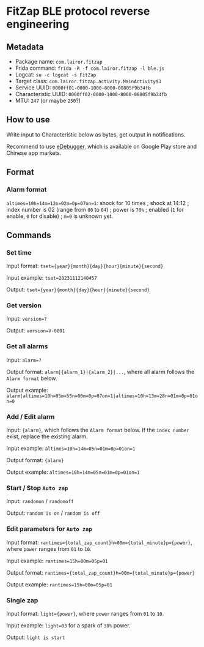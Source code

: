 # FitZap BLE protocol reverse engineering

## Metadata

- Package name: `com.lairor.fitzap`
- Frida command: `frida -R -f com.lairor.fitzap -l ble.js`
- Logcat: `su -c logcat -s FitZap`
- Target class: `com.lairor.fitzap.activity.MainActivity$3`
- Service UUID: `0000ff01-0000-1000-8000-00805f9b34fb`
- Characteristic UUID: `0000ff02-0000-1000-8000-00805f9b34fb`
- MTU: `247` (or maybe `250`?)

## How to use

Write input to Characteristic below as bytes, get output in notifications.

Recommend to use [eDebugger](https://play.google.com/store/apps/details?id=com.e.debugger), which is available on Google Play store and Chinese app markets.

## Format

### Alarm format

`altimes=10h=14m=12n=02m=0p=07on=1`: shock for 10 times ; shock at 14:12 ; index number is 02 (range from `00` to `04`) ; power is `70%` ; enabled (`1` for enable, `0` for disable) ; `m=0` is unknown yet.

## Commands

### Set time

Input format: `tset={year}{month}{day}{hour}{minute}{second}`

Input example: `tset=20231112140457`

Output: `tset={year}{month}{day}{hour}{minute}{second}`

### Get version

Input: `version=?`

Output: `version=V-0001`

### Get all alarms

Input: `alarm=?`

Output format: `alarm|{alarm_1}|{alarm_2}|...`, where all alarm follows the `Alarm format` below.

Output example: `alarm|altimes=10h=05m=55n=00m=0p=07on=1|altimes=10h=13m=28n=01m=0p=01on=0`

### Add / Edit alarm

Input: `{alarm}`, which follows the `Alarm format` below. If the `index number` exist, replace the existing alarm.

Input example: `altimes=10h=14m=05n=01m=0p=01on=1`

Output format: `{alarm}`

Output example: `altimes=10h=14m=05n=01m=0p=01on=1`

### Start / Stop `Auto zap`

Input: `randomon` / `randomoff`

Output: `random is on` / `random is off`

### Edit parameters for `Auto zap`

Input format: `rantimes={total_zap_count}h=00m={total_minute}p={power}`, where `power` ranges from `01` to `10`.

Input example: `rantimes=15h=00m=05p=01`

Output format: `rantimes={total_zap_count}h=00m={total_minute}p={power}`

Output example: `rantimes=15h=00m=05p=01`

### Single zap

Input format: `light={power}`, where `power` ranges from `01` to `10`.

Input example: `light=03` for a spark of `30%` power.

Output: `light is start`
